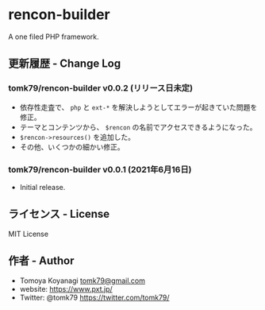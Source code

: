 # rencon-builder

A one filed PHP framework.

## 更新履歴 - Change Log

### tomk79/rencon-builder v0.0.2 (リリース日未定)

- 依存性走査で、 `php` と `ext-*` を解決しようとしてエラーが起きていた問題を修正。
- テーマとコンテンツから、 `$rencon` の名前でアクセスできるようになった。
- `$rencon->resources()` を追加した。
- その他、いくつかの細かい修正。

### tomk79/rencon-builder v0.0.1 (2021年6月16日)

- Initial release.


## ライセンス - License

MIT License


## 作者 - Author

- Tomoya Koyanagi <tomk79@gmail.com>
- website: <https://www.pxt.jp/>
- Twitter: @tomk79 <https://twitter.com/tomk79/>

